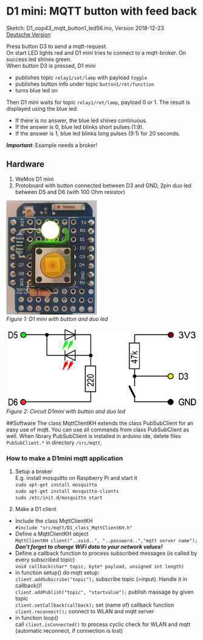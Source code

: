 # D1 mini: MQTT button with feed back
Sketch: D1_oop43_mqtt_button1_led56.ino, Version 2018-12-23   
[Deutsche Version](./LIESMICH.md "Deutsche Version")   

Press button D3 to send a mqtt-request.   
On start LED lights red and D1 mini tries to connect to a mqtt-broker. On success led shines green.   
When button D3 is pressed, D1 mini   
* publishes topic `relay1/set/lamp` with payload `toggle`   
* publishes button info under topic `button1/ret/function`   
* turns blue led on   

Then D1 mini waits for topic `relay1/ret/lamp`, payload 0 or 1. The result is displayed using the blue led:   
* If there is no answer, the blue led shines continuous.   
* If the answer is 0, blue led blinks short pulses (1:9).   
* If the answer is 1, blue led blinks long pulses (9:1) for 20 seconds.   

__*Important*__: Example needs a broker!

## Hardware 
1. WeMos D1 mini
2. Protoboard with button connected between D3 and GND, 2pin duo led between D5 and D6 (with 100 Ohm resistor)

![D1 button duo-led](./images/D1_oop43_button3_led56.png "D1mini with button and duo led")   
_Figure 1: D1 mini with button and duo led_ 

![D1 circuit button duo-led](./images/D1_oop43_button3_led56_circuit.png "circuit D1mini with button and duo led")   
_Figure 2: Circuit D1mini with button and duo led_ 

##Software
The class MqttClientKH extends the class PubSubClient for an easy use of mqtt. You can use all commands from class PubSubClient as well.
When library PubSubClient is installed in arduino ide, delete files `PubSubClient.*` in directory `/src/mqtt`.

### How to make a D1mini mqtt application
1. Setup a broker  
E.g. install mosquitto on Raspberry Pi and start it  
`sudo apt-get install mosquitto`  
`sudo apt-get install mosquitto-clients`  
`sudo /etc/init.d/mosquitto start`  

2. Make a D1 client
* Include the class MqttClientKH  
  `#include "src/mqtt/D1_class_MqttClientKH.h"`  
* Define a MqttClientKH object  
  `MqttClientKH client("..ssid..", "..password..","mqtt server name");`  
__*Don't forget to change WiFi data to your network values!*__
* Define a callback function to process subscribed messages (is called by every subscribed topic)  
  `void callback(char* topic, byte* payload, unsigned int length)`  
* in function setup() do mqtt setup:  
  `client.addSubscribe("topic");` subscribe topic (=input). Handle it in  callback()!  
  `client.addPublish("topic", "startvalue");` publish massage by given topic  
  `client.setCallback(callback);` set (name of) callback function  
  `client.reconnect();` connect to WLAN and mqtt server  
* in function loop()  
  call `client.isConnected()` to process cyclic check for WLAN and mqtt (automatic reconnect, if connection is lost)  
